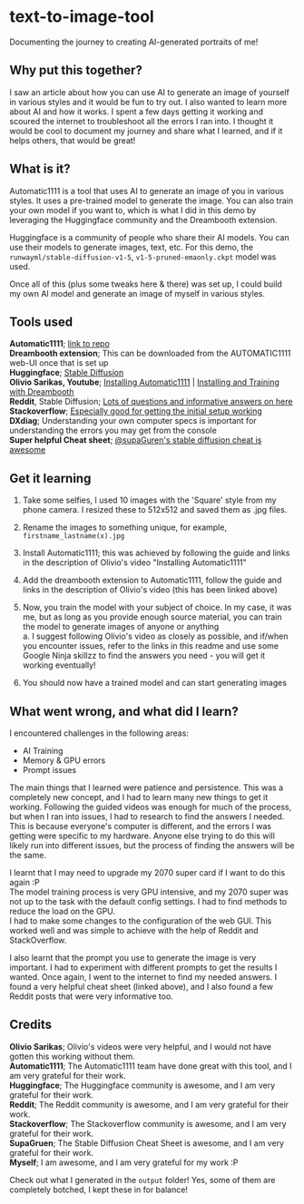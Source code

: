 
# text-to-image-tool

 Documenting the journey to creating AI-generated portraits of me! 

## Why put this together?

I saw an article about how you can use AI to generate an image of yourself in various styles and it would be fun to try out. I also wanted to learn more about AI and how it works. I spent a few days getting it working and scoured the internet to troubleshoot all the errors I ran into. I thought it would be cool to document my journey and share what I learned, and if it helps others, that would be great!

## What is it?

Automatic1111 is a tool that uses AI to generate an image of you in various styles. It uses a pre-trained model to generate the image. You can also train your own model if you want to, which is what I did in this demo by leveraging the Huggingface community and the Dreambooth extension.  

Huggingface is a community of people who share their AI models. You can use their models to generate images, text, etc. For this demo, the `runwayml/stable-diffusion-v1-5`, `v1-5-pruned-emaonly.ckpt` model was used.  

Once all of this (plus some tweaks here & there) was set up, I could build my own AI model and generate an image of myself in various styles.  

## Tools used

**Automatic1111**; [link to repo](https://github.com/AUTOMATIC1111/stable-diffusion-webui)  \
**Dreambooth extension**; This can be downloaded from the AUTOMATIC1111 web-UI once that is set up  \
**Huggingface**; [Stable Diffusion](https://huggingface.co/runwayml/stable-diffusion-v1-5)  \
**Olivio Sarikas, Youtube**; [Installing Automatic1111](https://www.youtube.com/watch?v=3cvP7yJotUM) | [Installing and Training with Dreambooth](https://www.youtube.com/watch?v=9Nu5tUl2zQw)  \
**Reddit**, Stable Diffusion; [Lots of questions and informative answers on here](https://www.reddit.com/r/StableDiffusion/search/?q=automatic1111&cId=dd328b81-294f-4a07-868f-fbddf63c274f&type=link)  \
**Stackoverflow**; [Especially good for getting the initial setup working](https://stackoverflow.com)  \
**DXdiag**; Understanding your own computer specs is important for understanding the errors you may get from the console  \
**Super helpful Cheat sheet**; [@supaGuren's stable diffusion cheat is awesome](https://github.com/SupaGruen/StableDiffusion-CheatSheet)

## Get it learning

1. Take some selfies, I used 10 images with the 'Square' style from my phone camera. I resized these to 512x512 and saved them as .jpg files.  
2. Rename the images to something unique, for example, `firstname_lastname(x).jpg`  

3. Install Automatic1111; this was achieved by following the guide and links in the description of Olivio's video "Installing Automatic1111"  
4. Add the dreambooth extension to Automatic1111, follow the guide and links in the description of Olivio's video (this has been linked above)  
5. Now, you train the model with your subject of choice. In my case, it was me, but as long as you provide enough source material, you can train the model to generate images of anyone or anything  
    a. I suggest following Olivio's video as closely as possible, and if/when you encounter issues, refer to the links in this readme and use some Google Ninja skillzz to find the answers you need - you will get it working eventually!  
6. You should now have a trained model and can start generating images

## What went wrong, and what did I learn?

I encountered challenges in the following areas:

- AI Training
- Memory & GPU errors
- Prompt issues

The main things that I learned were patience and persistence. This was a completely new concept, and I had to learn many new things to get it working. Following the guided videos was enough for much of the process, but when I ran into issues, I had to research to find the answers I needed.  
This is because everyone's computer is different, and the errors I was getting were specific to my hardware. Anyone else trying to do this will likely run into different issues, but the process of finding the answers will be the same.  

I learnt that I may need to upgrade my 2070 super card if I want to do this again :P  
The model training process is very GPU intensive, and my 2070 super was not up to the task with the default config settings. I had to find methods to reduce the load on the GPU.  
I had to make some changes to the configuration of the web GUI. This worked well and was simple to achieve with the help of Reddit and StackOverflow. 

I also learnt that the prompt you use to generate the image is very important. I had to experiment with different prompts to get the results I wanted. 
Once again, I went to the internet to find my needed answers. I found a very helpful cheat sheet (linked above), and I also found a few Reddit posts that were very informative too.  

## Credits

**Olivio Sarikas**; Olivio's videos were very helpful, and I would not have gotten this working without them.  
**Automatic1111**; The Automatic1111 team have done great with this tool, and I am very grateful for their work.  
**Huggingface**; The Huggingface community is awesome, and I am very grateful for their work.  
**Reddit**; The Reddit community is awesome, and I am very grateful for their work.  
**Stackoverflow**; The Stackoverflow community is awesome, and I am very grateful for their work.  
**SupaGruen**; The Stable Diffusion Cheat Sheet is awesome, and I am very grateful for their work.  
**Myself**; I am awesome, and I am very grateful for my work :P  

Check out what I generated in the `output` folder! Yes, some of them are completely botched, I kept these in for balance!  
